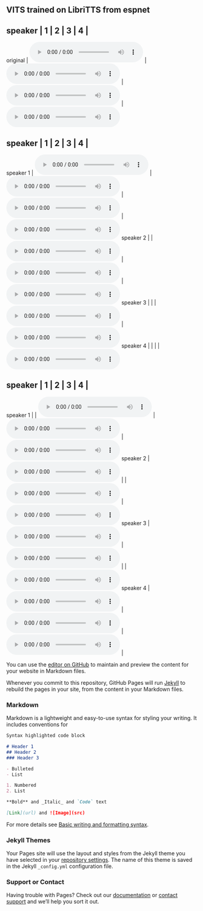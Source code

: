 ## VITS trained on LibriTTS from espnet



speaker | 1 | 2 | 3 | 4 |
----------------------------
original | <audio src="samples/test_1.wav" controls preload></audio> | <audio src="samples/test_2.wav" controls preload></audio> | <audio src="samples/test_3.wav" controls preload></audio> | <audio src="samples/test_4.wav" controls preload></audio>

speaker | 1 | 2 | 3 | 4 |
----------------------------
speaker 1 | <audio src="samples/test_1_1_0.5.wav" controls preload></audio> | <audio src="samples/test_1_2_0.5.wav" controls preload></audio> | <audio src="samples/test_1_3_0.5.wav" controls preload></audio> | <audio src="samples/test_1_4_0.5.wav" controls preload></audio>
speaker 2 |  | <audio src="samples/test_2_2_0.5.wav" controls preload></audio> | <audio src="samples/test_2_3_0.5.wav" controls preload></audio> | <audio src="samples/test_2_4_0.5.wav" controls preload></audio>
speaker 3 |  |  | <audio src="samples/test_3_3_0.5.wav" controls preload></audio> | <audio src="samples/test_3_4_0.5.wav" controls preload></audio>
speaker 4 |  |  |  | <audio src="samples/test_4_4_0.5.wav" controls preload></audio>

speaker | 1 | 2 | 3 | 4 |
----------------------------
speaker 1 |  | <audio src="samples/test_1_2_0.3.wav" controls preload></audio> | <audio src="samples/test_1_3_0.3.wav" controls preload></audio> | <audio src="samples/test_1_4_0.3.wav" controls preload></audio>
speaker 2 | <audio src="samples/test_2_1_0.3.wav" controls preload></audio> |  | <audio src="samples/test_2_3_0.3.wav" controls preload></audio> | <audio src="samples/test_2_4_0.3.wav" controls preload></audio>
speaker 3 | <audio src="samples/test_3_1_0.3.wav" controls preload></audio> | <audio src="samples/test_3_2_0.3.wav" controls preload></audio> |  | <audio src="samples/test_3_4_0.3.wav" controls preload></audio>
speaker 4 | <audio src="samples/test_4_1_0.3.wav" controls preload></audio> | <audio src="samples/test_4_2_0.3.wav" controls preload></audio> | <audio src="samples/test_4_3_0.3.wav" controls preload></audio> | 



You can use the [editor on GitHub](https://github.com/Lemlak/examples/edit/main/README.md) to maintain and preview the content for your website in Markdown files.

Whenever you commit to this repository, GitHub Pages will run [Jekyll](https://jekyllrb.com/) to rebuild the pages in your site, from the content in your Markdown files.

### Markdown

Markdown is a lightweight and easy-to-use syntax for styling your writing. It includes conventions for

```markdown
Syntax highlighted code block

# Header 1
## Header 2
### Header 3

- Bulleted
- List

1. Numbered
2. List

**Bold** and _Italic_ and `Code` text

[Link](url) and ![Image](src)
```

For more details see [Basic writing and formatting syntax](https://docs.github.com/en/github/writing-on-github/getting-started-with-writing-and-formatting-on-github/basic-writing-and-formatting-syntax).

### Jekyll Themes

Your Pages site will use the layout and styles from the Jekyll theme you have selected in your [repository settings](https://github.com/Lemlak/examples/settings/pages). The name of this theme is saved in the Jekyll `_config.yml` configuration file.

### Support or Contact

Having trouble with Pages? Check out our [documentation](https://docs.github.com/categories/github-pages-basics/) or [contact support](https://support.github.com/contact) and we’ll help you sort it out.
